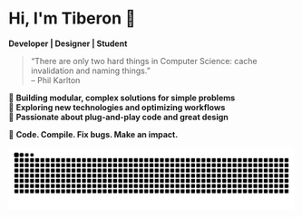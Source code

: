 # Hi, I'm Tiberon 👋  

**Developer | Designer | Student**  

> “There are only two hard things in Computer Science: cache invalidation and naming things.”  
> – Phil Karlton  

🔹 **Building modular, complex solutions for simple problems**  
🔹 **Exploring new technologies and optimizing workflows**  
🔹 **Passionate about plug-and-play code and great design**  

🚀 **Code. Compile. Fix bugs. Make an impact.**  

![Snake animation](https://github.com/Tiberon-Kuiper/Tiberon-Kuiper/blob/output/github-contribution-grid-snake.svg)

<!--
**Tiberon-Kuiper/Tiberon-Kuiper** is a ✨ _special_ ✨ repository because its `README.md` (this file) appears on your GitHub profile.

Here are some ideas to get you started:

- 🔭 I’m currently working on ...
- 🌱 I’m currently learning ...
- 👯 I’m looking to collaborate on ...
- 🤔 I’m looking for help with ...
- 💬 Ask me about ...
- 📫 How to reach me: ...
- 😄 Pronouns: ...
- ⚡ Fun fact: ...
-->
